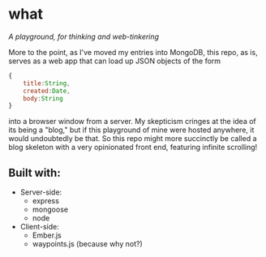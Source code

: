 what
====
*A playground, for thinking and web-tinkering*

More to the point, as I've moved my entries into MongoDB, this repo, as is, serves as a web app that can load up JSON objects of the form
```javascript
{
	title:String,
	created:Date,
	body:String
}
```
into a browser window from a server. My skepticism cringes at the idea of its being a "blog," but if this playground of mine were hosted anywhere, it would undoubtedly be that. So this repo might more succinctly be called a blog skeleton with a very opinionated front end, featuring infinite scrolling!

## Built with:
* Server-side:
  * express
  * mongoose
  * node
* Client-side:
  * Ember.js
  * waypoints.js (because why not?)

